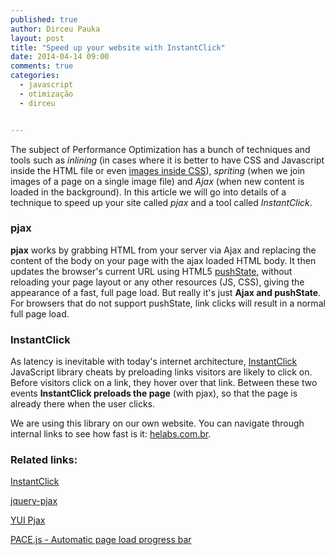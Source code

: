 ```yaml
---
published: true
author: Dirceu Pauka
layout: post
title: "Speed up your website with InstantClick"
date: 2014-04-14 09:00
comments: true
categories:
  - javascript
  - otimização
  - dirceu


---
```


The subject of Performance Optimization has a bunch of techniques and tools such as *inlining* (in cases where it is better to have CSS and Javascript inside the HTML file or even [images inside CSS](http://stackoverflow.com/questions/1207190/embedding-base64-images)), *spriting* (when we join images of a page on a single image file) and *Ajax* (when new content is loaded in the background). In this article we will go into details of a technique to speed up your site called *pjax* and a tool called *InstantClick*.

<!--more-->

### pjax

**pjax** works by grabbing HTML from your server via Ajax and replacing the content of the body on your page with the ajax loaded HTML body. It then updates the browser's current URL using HTML5 [pushState](http://badassjs.com/post/840846392/location-hash-is-dead-long-live-html5-pushstate), without reloading your page layout or any other resources (JS, CSS), giving the appearance of a fast, full page load. But really it's just **Ajax and pushState**. For browsers that do not support pushState, link clicks will result in a normal full page load.

### InstantClick

As latency is inevitable with today's internet architecture, [InstantClick](http://instantclick.io/) JavaScript library cheats by preloading links visitors are likely to click on. Before visitors click on a link, they hover over that link. Between these two events **InstantClick preloads the page** (with pjax), so that the page is already there when the user clicks.

We are using this library on our own website. You can navigate through internal links to see how fast is it: [helabs.com.br](http://helabs.com.br/).

### Related links:

[InstantClick](http://instantclick.io/)

[jquery-pjax](https://github.com/defunkt/jquery-pjax)

[YUI Pjax](http://yuilibrary.com/yui/docs/pjax/)

[PACE.js - Automatic page load progress bar](http://github.hubspot.com/pace/docs/welcome/)
